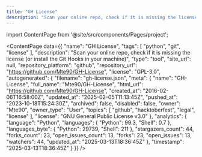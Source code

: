 ```yaml
---
title: "GH License"
description: "Scan your online repo, check if it is missing the license (or install the Git Hooks in your machine)"
---
```

import ContentPage from '@site/src/components/Pages/project';

<ContentPage
    data={{
  "name": "GH License",
  "tags": [
    "python",
    "git",
    "license"
  ],
  "description": "Scan your online repo, check if it is missing the license (or install the Git Hooks in your machine)",
  "type": "tool",
  "site_url": null,
  "repository_platform": "github",
  "repository_url": "https://github.com/Mte90/GH-License",
  "license": "GPL-3.0",
  "autogenerated": {
    "filename": "gh-license.json",
    "meta": {
      "name": "GH-License",
      "full_name": "Mte90/GH-License",
      "html_url": "https://github.com/Mte90/GH-License",
      "created_at": "2016-02-06T16:58:00Z",
      "updated_at": "2025-02-05T11:13:45Z",
      "pushed_at": "2023-10-18T15:24:30Z",
      "archived": false,
      "disabled": false,
      "owner": "Mte90",
      "owner_type": "User",
      "topics": [
        "github",
        "hacktoberfest",
        "legal",
        "license"
      ],
      "license": "GNU General Public License v3.0"
    },
    "analytics": {
      "language": "Python",
      "languages": {
        "Python": 99.3,
        "Shell": 0.7
      },
      "languages_byte": {
        "Python": 29739,
        "Shell": 211
      },
      "stargazers_count": 44,
      "forks_count": 23,
      "open_issues_count": 13,
      "forks": 23,
      "open_issues": 13,
      "watchers": 44,
      "updated_at": "2025-03-13T18:36:45Z"
    },
    "timestamp": "2025-03-13T18:36:45Z"
  }
}}
/>

